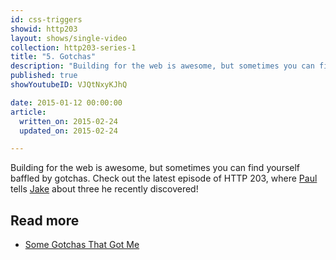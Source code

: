 ```yaml
---
id: css-triggers
showid: http203
layout: shows/single-video
collection: http203-series-1
title: "5. Gotchas"
description: "Building for the web is awesome, but sometimes you can find yourself baffled by gotchas. Check out the latest episode of HTTP 203, where Paul tells Jake about three he recently discovered!"
published: true
showYoutubeID: VJQtNxyKJhQ

date: 2015-01-12 00:00:00
article:
  written_on: 2015-02-24
  updated_on: 2015-02-24

---
```


Building for the web is awesome, but sometimes you can find yourself baffled by gotchas. Check out the latest episode of HTTP 203, where [Paul](https://twitter.com/aerotwist) tells [Jake](https://twitter.com/jaffathecake) about three he recently discovered!

## Read more

* [Some Gotchas That Got Me](http://aerotwist.com/blog/some-gotchas-that-got-me/)
